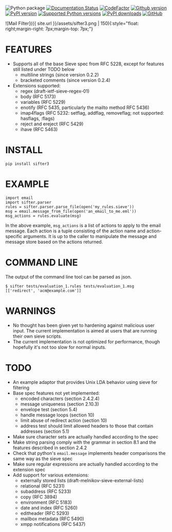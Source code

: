 ![Python package](https://github.com/python-sifter/sifter3/workflows/Python%20package/badge.svg)
[![Documentation Status](https://readthedocs.org/projects/sifter3/badge/?version=latest)](https://sifter3.readthedocs.io/en/latest/?badge=latest)
[![CodeFactor](https://www.codefactor.io/repository/github/python-sifter/sifter3/badge)](https://www.codefactor.io/repository/github/python-sifter/sifter3)
[![Github version](https://img.shields.io/github/v/release/python-sifter/sifter3?label=github&logo=github)](https://github.com/python-sifter/sifter3/releases)
[![PyPI version](https://img.shields.io/pypi/v/sifter3.svg?logo=pypi&logoColor=FFE873)](https://pypi.org/project/sifter3/)
[![Supported Python versions](https://img.shields.io/pypi/pyversions/sifter3.svg?logo=python&logoColor=FFE873)](https://pypi.org/project/sifter3/)
[![PyPI downloads](https://pepy.tech/badge/sifter3/month)](https://pepy.tech/project/sifter3/month)
[![GitHub](https://img.shields.io/github/license/python-sifter/sifter3.svg)](LICENSE)

![Mail Filter]({{ site.url }}/assets/sifter3.png | 150){:style="float: right;margin-right: 7px;margin-top: 7px;"}


FEATURES
========

-   Supports all of the base Sieve spec from RFC 5228, except for
    features still listed under TODO below
    -   multiline strings (since version 0.2.2)
    -   bracketed comments (since version 0.2.4)
-   Extensions supported:
    -   regex (draft-ietf-sieve-regex-01)
    -   body (RFC 5173)
    -   variables (RFC 5229)
    -   enotify (RFC 5435, particularly the mailto method RFC 5436)
    -   imap4flags (RFC 5232: setflag, addflag, removeflag; not supported: hasflags, :flags)
    -   reject and ereject (RFC 5429)
    -   ihave (RFC 5463)


INSTALL
=======

    pip install sifter3

EXAMPLE
=======

    import email
    import sifter.parser
    rules = sifter.parser.parse_file(open('my_rules.sieve'))
    msg = email.message_from_file(open('an_email_to_me.eml'))
    msg_actions = rules.evaluate(msg)

In the above example, `msg_actions` is a list of actions to apply to the
email message. Each action is a tuple consisting of the action name and
action-specific arguments. It is up to the caller to manipulate the
message and message store based on the actions returned.

COMMAND LINE
============

The output of the command line tool can be parsed as json.

    $ sifter tests/evaluation_1.rules tests/evaluation_1.msg
    [['redirect', 'acm@example.com']]


WARNINGS
========

-   No thought has been given yet to hardening against malicious user
    input. The current implementation is aimed at users that are running
    their own sieve scripts.
-   The current implementation is not optimized for performance, though
    hopefully it's not too slow for normal inputs.

TODO
====

-   An example adaptor that provides Unix LDA behavior using sieve for
    filtering
-   Base spec features not yet implemented:
    -   encoded characters (section 2.4.2.4)
    -   message uniqueness (section 2.10.3)
    -   envelope test (section 5.4)
    -   handle message loops (section 10)
    -   limit abuse of redirect action (section 10)
    -   address test should limit allowed headers to those that contain
        addresses (section 5.1)
-   Make sure character sets are actually handled according to the spec
-   Make string parsing comply with the grammar in section 8.1 and the
    features described in section 2.4.2
-   Check that python's `email.message` implements header comparisons
    the same way as the sieve spec
-   Make sure regular expressions are actually handled according to the
    extension spec
-   Add support for various extensions:
    -   externally stored lists (draft-melnikov-sieve-external-lists)
    -   relational (RFC 5231)
    -   subaddress (RFC 5233)
    -   copy (RFC 3894)
    -   environment (RFC 5183)
    -   date and index (RFC 5260)
    -   editheader (RFC 5293)
    -   mailbox metadata (RFC 5490)
    -   xmpp notifications (RFC 5437)
